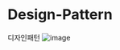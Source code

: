 # Design-Pattern
디자인패턴
![image](https://user-images.githubusercontent.com/94898353/211443257-d2bf2ac2-e0d6-4f76-864b-8fff27e0ba93.png)
